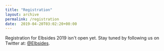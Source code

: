 ```yaml
---
title: "Registration"
layout: archive
permalink: /registration
date:  2019-04-20T03:02:20+00:00
---
```


Registration for Elbsides 2019    isn't open yet. Stay tuned by following us on Twitter at: [@Elbsides](https://twitter.com/elbsides).
